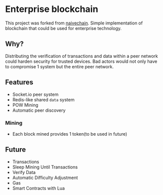 # Enterprise blockchain

This project was forked from
[naivechain](https://github.com/lhartikk/naivechain). Simple implementation of
blockchain that could be used for enterprise technology.

## Why?

Distributing the verification of transactions and data within a peer network
could harden security for trusted devices. Bad actors would not only have to
compromise 1 system but the entire peer network.

## Features

* Socket.io peer system
* Redis-like shared `data` system
* POW Mining
* Automatic peer discovery

### Mining

* Each block mined provides 1 token(to be used in future)

## Future

* Transactions
* Sleep Mining Until Transactions
* Verify Data
* Automatic Difficulty Adjustment
* Gas
* Smart Contracts with Lua
